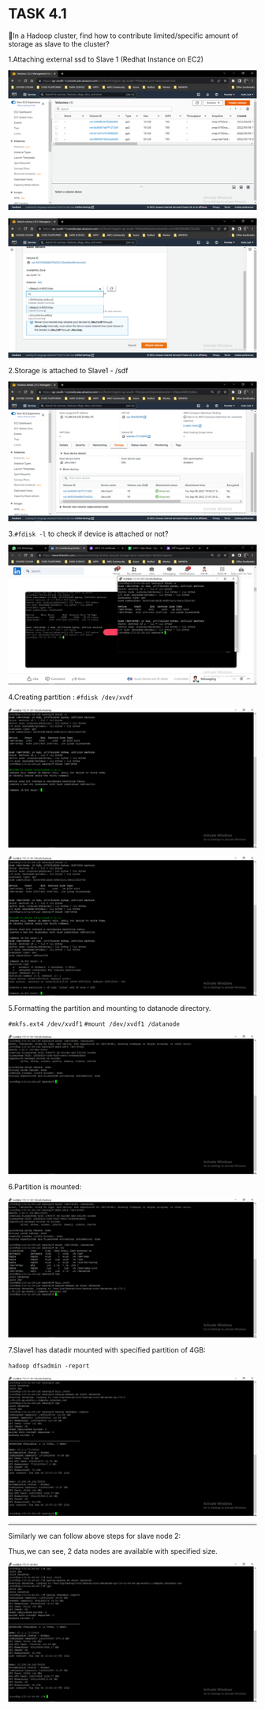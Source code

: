 # TASK 4.1

🔷In a Hadoop cluster, find how to contribute limited/specific amount of storage as slave to the cluster?

1.Attaching external ssd to Slave 1 (Redhat Instance on EC2)

![pic1](https://github.com/Hubcodee/Hadoop-Analysis/blob/main/Task4.1/Screenshot%20(1304).png)

![pic1](https://github.com/Hubcodee/Hadoop-Analysis/blob/main/Task4.1/Screenshot%20(1308).png)

2.Storage is attached to Slave1 - /sdf

![pic3](https://github.com/Hubcodee/Hadoop-Analysis/blob/main/Task4.1/Screenshot%20(1309).png)

3.`#fdisk -l` to check if device is attached or not?

![pic4](https://github.com/Hubcodee/Hadoop-Analysis/blob/main/Task4.1/Screenshot%20(1310).png)

4.Creating partition : `#fdisk /dev/xvdf`

![pic5](https://github.com/Hubcodee/Hadoop-Analysis/blob/main/Task4.1/Screenshot%20(1311).png)

![pic6](https://github.com/Hubcodee/Hadoop-Analysis/blob/main/Task4.1/Screenshot%20(1312).png)

5.Formatting the partition and mounting to datanode directory.

`#mkfs.ext4 /dev/xvdf1`
`#mount /dev/xvdf1 /datanode`

![pic7](https://github.com/Hubcodee/Hadoop-Analysis/blob/main/Task4.1/Screenshot%20(1313).png)

6.Partition is mounted:

![pic8](https://github.com/Hubcodee/Hadoop-Analysis/blob/main/Task4.1/Screenshot%20(1315).png)

7.Slave1 has datadir mounted with specified partition of 4GB:

`hadoop dfsadmin -report`

![pic9](https://github.com/Hubcodee/Hadoop-Analysis/blob/main/Task4.1/Screenshot%20(1316).png)

-----------------------------------------------------

Similarly we can follow above steps for slave node 2:

Thus,we can see, 2 data nodes are available with specified size.

![pic10](https://github.com/Hubcodee/Hadoop-Analysis/blob/main/Task4.1/Screenshot%20(1324).png)


